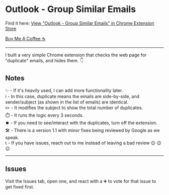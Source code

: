 # Outlook - Group Similar Emails

Find it here: [View "Outlook - Group Similar Emails" in Chrome Extension Store](https://chromewebstore.google.com/detail/outlook-group-similar-ema/iahhpiadcafgfoojcmnhbgmfgoejeopf)

[Buy Me A Coffee ☕](https://www.buymeacoffee.com/ianhalverson)

---

I built a very simple Chrome extension that checks the web page for "duplicate" emails, and hides them. :point_down:  
  
## Notes  
:sparkles: - If it's heavily used, I can add more functionality later.  
:information_source: - In this case, duplicate means the emails are side-by-side, and sender/subject (as shown in the list of emails) are identical.  
:pencil2: - It modifies the subject to show the total number of duplicates.  
:stopwatch: - It runs the logic every 3 seconds.  
⏹️ - If you need to see/interact with the duplicates, turn off the extension.  
:hammer_and_wrench: - There is a version 1.1 with minor fixes being reviewed by Google as we speak.  
:telephone_receiver: - If you have issues, reach out to me instead of leaving a bad review :wink: :wink: :wink:  

---

## Issues 
Visit the Issues tab, open one, and react with a ➕ to vote for that issue to get fixed first.
